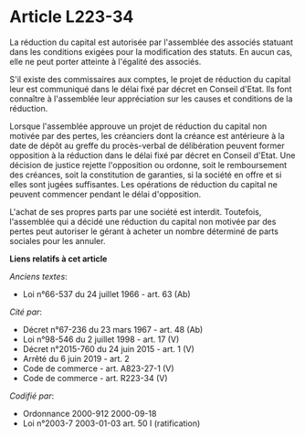 # Article L223-34

La réduction du capital est autorisée par l'assemblée des associés statuant dans les conditions exigées pour la modification
des statuts. En aucun cas, elle ne peut porter atteinte à l'égalité des associés.

S'il existe des commissaires aux comptes, le projet de réduction du capital leur est communiqué dans le délai fixé par décret
en Conseil d'Etat. Ils font connaître à l'assemblée leur appréciation sur les causes et conditions de la réduction.

Lorsque l'assemblée approuve un projet de réduction du capital non motivée par des pertes, les créanciers dont la créance est
antérieure à la date de dépôt au greffe du procès-verbal de délibération peuvent former opposition à la réduction dans le
délai fixé par décret en Conseil d'Etat. Une décision de justice rejette l'opposition ou ordonne, soit le remboursement des
créances, soit la constitution de garanties, si la société en offre et si elles sont jugées suffisantes. Les opérations de
réduction du capital ne peuvent commencer pendant le délai d'opposition.

L'achat de ses propres parts par une société est interdit. Toutefois, l'assemblée qui a décidé une réduction du capital non
motivée par des pertes peut autoriser le gérant à acheter un nombre déterminé de parts sociales pour les annuler.

**Liens relatifs à cet article**

_Anciens textes_:

  - Loi n°66-537 du 24 juillet 1966 - art. 63 (Ab)

_Cité par_:

  - Décret n°67-236 du 23 mars 1967 - art. 48 (Ab)
  - Loi n°98-546 du 2 juillet 1998 - art. 17 (V)
  - Décret n°2015-760 du 24 juin 2015 - art. 1 (V)
  - Arrêté du 6 juin 2019 - art. 2
  - Code de commerce - art. A823-27-1 (V)
  - Code de commerce - art. R223-34 (V)

_Codifié par_:

  - Ordonnance 2000-912 2000-09-18
  - Loi n°2003-7 2003-01-03 art. 50 I (ratification)
